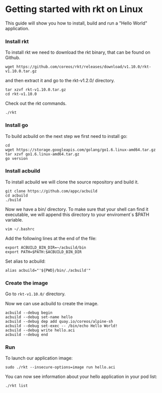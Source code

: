 # Getting started with rkt on Linux

This guide will show you how to install, build and run a "Hello World" application.

### Install rkt
To install rkt we need to download the rkt binary, that can be found on Github.

```
wget https://github.com/coreos/rkt/releases/download/v1.10.0/rkt-v1.10.0.tar.gz
```
and then extract it and go to the rkt-v1.2.0/ directory.
```
tar xzvf rkt-v1.10.0.tar.gz
cd rkt-v1.10.0
```
Check out the rkt commands.
```
./rkt
```

### Install go
To build acbuild on the next step we first need to install go:
```
cd
wget https://storage.googleapis.com/golang/go1.6.linux-amd64.tar.gz
tar xzvf go1.6.linux-amd64.tar.gz
go version
```

### Install acbuild
To install acbuild we will clone the source repository and build it.

```
git clone https://github.com/appc/acbuild
cd acbuild
./build
```

Now we have a bin/ directory. To make sure that your shell can find it executable, we will append this directory to your enviroment´s $PATH variable.

```
vim ~/.bashrc
```
Add the following lines at the end of the file:
```
export ACBUILD_BIN_DIR=~/acbuild/bin
export PATH=$PATH:$ACBUILD_BIN_DIR
```
Set alias to acbuild:
```
alias acbuild="'${PWD}/bin/./acbuild'"
```

### Create the image
Go to ```rkt-v1.10.0/``` directory.

Now we can use acbuild to create the image.
```
acbuild --debug begin
acbuild --debug set-name hello
acbuild --debug dep add quay.io/coreos/alpine-sh
acbuild --debug set-exec -- /bin/echo Hello World!
acbuild --debug write hello.aci
acbuild --debug end
```

### Run
To launch our application image:
```
sudo ./rkt --insecure-options=image run hello.aci
```

You can now see information about your hello application in your pod list:
```
./rkt list
```
